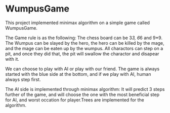# WumpusGame
This project implemented minimax algorithm on a simple game called WumpusGame.

The Game rule is as the following:
The chess board can be 3*3, 6*6 and 9*9.
The Wumpus can be slayed by the hero, the hero can be killed by the mage, and the mage can be eaten up by the wumpus.
All charactors can step on a pit, and once they did that, the pit will swallow the charactor and disapear with it.

We can choose to play with AI or play with our friend. The game is always started with the blue side at the bottom, and if we play with AI, human always step first.

The AI side is implemented through minimax algorithm:
It will predict 3 steps further of the game, and will choose the one with the most beneficial step for AI, and worst occation for player.Trees are implemented for the algorithm.
